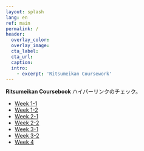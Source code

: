 ```yaml
---
layout: splash
lang: en
ref: main
permalink: /
header:
  overlay_color:
  overlay_image:
  cta_label:
  cta_url:
  caption:
  intro:
    - excerpt: 'Ritsumeikan Coursework'
---
```


**Ritsumeikan Coursebook**
ハイパーリンクのチェック。
- [Week 1-1](https://nobutakashimada.github.io/docs/ritsumeikan/week1-1)
- [Week 1-2](https://nobutakashimada.github.io/docs/week1-2)
- [Week 2-1](https://nobutakashimada.github.io/docs/markdown/week2-1)
- [Week 2-2](https://nobutakashimada.github.io/week2-2)
- [Week 3-1](https://nobutakashimada.github.io/ritsumeikan_github/docs/ritsumeikan/week3-1)
- [Week 3-2](https://nobutakashimada.github.io/ritsumeikan_github/docs/ritsumeikan/week3-2)
- [Week 4](https://nobutakashimada.github.io/ritsumeikan_github/docs/ritsumeikan/week4)
